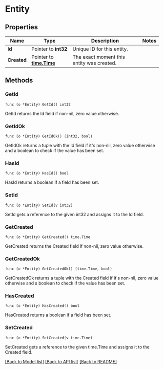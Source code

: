 # Entity

## Properties

Name | Type | Description | Notes
------------ | ------------- | ------------- | -------------
**Id** | Pointer to **int32** | Unique ID for this entity. | 
**Created** | Pointer to [**time.Time**](time.Time.md) | The exact moment this entity was created. | 

## Methods

### GetId

`func (o *Entity) GetId() int32`

GetId returns the Id field if non-nil, zero value otherwise.

### GetIdOk

`func (o *Entity) GetIdOk() (int32, bool)`

GetIdOk returns a tuple with the Id field if it's non-nil, zero value otherwise
and a boolean to check if the value has been set.

### HasId

`func (o *Entity) HasId() bool`

HasId returns a boolean if a field has been set.

### SetId

`func (o *Entity) SetId(v int32)`

SetId gets a reference to the given int32 and assigns it to the Id field.

### GetCreated

`func (o *Entity) GetCreated() time.Time`

GetCreated returns the Created field if non-nil, zero value otherwise.

### GetCreatedOk

`func (o *Entity) GetCreatedOk() (time.Time, bool)`

GetCreatedOk returns a tuple with the Created field if it's non-nil, zero value otherwise
and a boolean to check if the value has been set.

### HasCreated

`func (o *Entity) HasCreated() bool`

HasCreated returns a boolean if a field has been set.

### SetCreated

`func (o *Entity) SetCreated(v time.Time)`

SetCreated gets a reference to the given time.Time and assigns it to the Created field.


[[Back to Model list]](../README.md#documentation-for-models) [[Back to API list]](../README.md#documentation-for-api-endpoints) [[Back to README]](../README.md)


